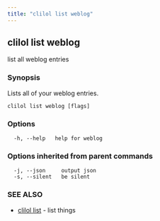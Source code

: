 ```yaml
---
title: "clilol list weblog"
---
```

## clilol list weblog

list all weblog entries

### Synopsis

Lists all of your weblog entries.

```
clilol list weblog [flags]
```

### Options

```
  -h, --help   help for weblog
```

### Options inherited from parent commands

```
  -j, --json     output json
  -s, --silent   be silent
```

### SEE ALSO

* [clilol list](clilol_list.md)	 - list things

